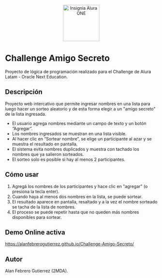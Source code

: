 <p align="center">
  <img src="assets/insignia-alura.png" width="120" alt="Insignia Alura ONE"/>
</p>

# Challenge Amigo Secreto

Proyecto de lógica de programación realizado para el Challenge de Alura Latam - Oracle Next Education.

## Descripción

Proyecto web intercativo que permite ingresar nombres en una lista para luego hacer un sorteo aleatorio y de esta forma elegir a un "amigo secreto" de la lista ingresada.

- El usuario agrega nombres mediante un campo de texto y un botón “Agregar”.
- Los nombres ingresados se muestran en una lista visible.
- Al hacer clic en “Sortear nombre”, se elige un participante al azar y se muestra el resultado en pantalla.
- El sistema evita nombres duplicados y muestra con tachado los nombres que ya salieron sorteados.
- El sorteo solo es posible si hay al menos 2 participantes.

## Cómo usar

1. Agregá los nombres de los participantes y hace clic en "agregar" (o presiona la tecla enter).
2. Cuando haya al menos dos nombres en la lista, se puede sortear.
3. El resultado aparece en pantalla, resaltado y a la vez el nombre sorteado se tacha de la lista de nombres.
4. El proceso se puede repetir hasta que no queden más nombres disponibles para sortear.

## Demo Online activa

https://alanfebrerogutierrez.github.io/Challenge-Amigo-Secreto/
## Autor

Alan Febrero Gutierrez (2MDA).
